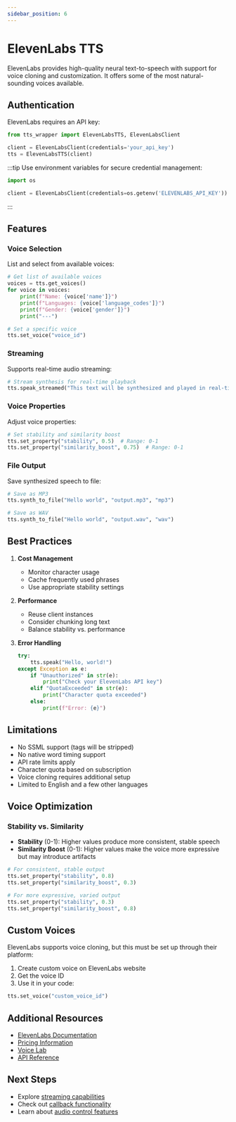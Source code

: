 ```yaml
---
sidebar_position: 6
---
```


# ElevenLabs TTS

ElevenLabs provides high-quality neural text-to-speech with support for voice cloning and customization. It offers some of the most natural-sounding voices available.

## Authentication

ElevenLabs requires an API key:

```python
from tts_wrapper import ElevenLabsTTS, ElevenLabsClient

client = ElevenLabsClient(credentials='your_api_key')
tts = ElevenLabsTTS(client)
```

:::tip
Use environment variables for secure credential management:
```python
import os

client = ElevenLabsClient(credentials=os.getenv('ELEVENLABS_API_KEY'))
```
:::

## Features

### Voice Selection
List and select from available voices:

```python
# Get list of available voices
voices = tts.get_voices()
for voice in voices:
    print(f"Name: {voice['name']}")
    print(f"Languages: {voice['language_codes']}")
    print(f"Gender: {voice['gender']}")
    print("---")

# Set a specific voice
tts.set_voice("voice_id")
```

### Streaming
Supports real-time audio streaming:

```python
# Stream synthesis for real-time playback
tts.speak_streamed("This text will be synthesized and played in real-time")
```

### Voice Properties
Adjust voice properties:

```python
# Set stability and similarity boost
tts.set_property("stability", 0.5)  # Range: 0-1
tts.set_property("similarity_boost", 0.75)  # Range: 0-1
```

### File Output
Save synthesized speech to file:

```python
# Save as MP3
tts.synth_to_file("Hello world", "output.mp3", "mp3")

# Save as WAV
tts.synth_to_file("Hello world", "output.wav", "wav")
```

## Best Practices

1. **Cost Management**
   - Monitor character usage
   - Cache frequently used phrases
   - Use appropriate stability settings

2. **Performance**
   - Reuse client instances
   - Consider chunking long text
   - Balance stability vs. performance

3. **Error Handling**
   ```python
   try:
       tts.speak("Hello, world!")
   except Exception as e:
       if "Unauthorized" in str(e):
           print("Check your ElevenLabs API key")
       elif "QuotaExceeded" in str(e):
           print("Character quota exceeded")
       else:
           print(f"Error: {e}")
   ```

## Limitations

- No SSML support (tags will be stripped)
- No native word timing support
- API rate limits apply
- Character quota based on subscription
- Voice cloning requires additional setup
- Limited to English and a few other languages

## Voice Optimization

### Stability vs. Similarity
- **Stability** (0-1): Higher values produce more consistent, stable speech
- **Similarity Boost** (0-1): Higher values make the voice more expressive but may introduce artifacts

```python
# For consistent, stable output
tts.set_property("stability", 0.8)
tts.set_property("similarity_boost", 0.3)

# For more expressive, varied output
tts.set_property("stability", 0.3)
tts.set_property("similarity_boost", 0.8)
```

## Custom Voices

ElevenLabs supports voice cloning, but this must be set up through their platform:

1. Create custom voice on ElevenLabs website
2. Get the voice ID
3. Use it in your code:
```python
tts.set_voice("custom_voice_id")
```

## Additional Resources

- [ElevenLabs Documentation](https://docs.elevenlabs.io/)
- [Pricing Information](https://elevenlabs.io/pricing)
- [Voice Lab](https://elevenlabs.io/voice-lab)
- [API Reference](https://docs.elevenlabs.io/api-reference)

## Next Steps

- Explore [streaming capabilities](../guides/streaming)
- Check out [callback functionality](../guides/callbacks)
- Learn about [audio control features](../guides/audio-control) 
